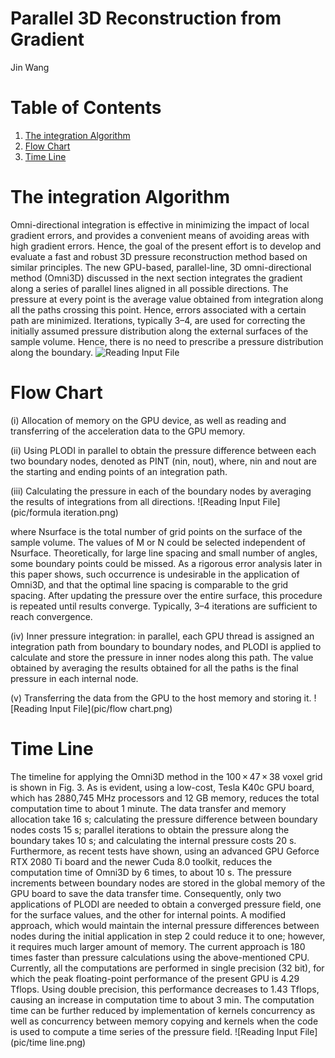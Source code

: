 # Parallel 3D Reconstruction from Gradient

Jin Wang

# Table of Contents
1. [The integration Algorithm](README.md#The-integration-Algorithm)
2. [Flow Chart](README.md#Flow-Char)
3. [Time Line ](README.md#Time-Line)

# The integration Algorithm
Omni-directional integration is effective in minimizing the impact of local gradient errors, and provides a convenient means of avoiding areas with high gradient errors. Hence, the goal of the present effort is to develop and evaluate a fast and robust 3D pressure reconstruction method based on similar principles. The new GPU-based, parallel-line, 3D omni-directional method (Omni3D) discussed in the next section integrates the gradient along a series of parallel lines aligned in all possible directions. The pressure at every point is the average value obtained from integration along all the paths crossing this point. Hence, errors associated with a certain path are minimized. Iterations, typically 3–4, are used for correcting the initially assumed pressure distribution along the external surfaces of the sample volume. Hence, there is no need to prescribe a pressure distribution along the boundary.
![Reading Input File](pic/schematic.png)

# Flow Chart
(i)
Allocation of memory on the GPU device, as well as reading and transferring of the acceleration data to the GPU memory.

(ii)
Using PLODI in parallel to obtain the pressure difference between each two boundary nodes, denoted as PINT (nin, nout), where, nin and nout are the starting and ending points of an integration path.

(iii)
Calculating the pressure in each of the boundary nodes by averaging the results of integrations from all directions.
![Reading Input File](pic/formula iteration.png)

where Nsurface is the total number of grid points on the surface of the sample volume. The values of M or N could be selected independent of Nsurface. Theoretically, for large line spacing and small number of angles, some boundary points could be missed. As a rigorous error analysis later in this paper shows, such occurrence is undesirable in the application of Omni3D, and that the optimal line spacing is comparable to the grid spacing. After updating the pressure over the entire surface, this procedure is repeated until results converge. Typically, 3–4 iterations are sufficient to reach convergence.
 
(iv)
Inner pressure integration: in parallel, each GPU thread is assigned an integration path from boundary to boundary nodes, and PLODI is applied to calculate and store the pressure in inner nodes along this path. The value obtained by averaging the results obtained for all the paths is the final pressure in each internal node.

 
(v)
Transferring the data from the GPU to the host memory and storing it.
![Reading Input File](pic/flow chart.png)

# Time Line
The timeline for applying the Omni3D method in the 100 × 47 × 38 voxel grid is shown in Fig. 3. As is evident, using a low-cost, Tesla K40c GPU board, which has 2880,745 MHz processors and 12 GB memory, reduces the total computation time to about 1 minute. The data transfer and memory allocation take 16 s; calculating the pressure difference between boundary nodes costs 15 s; parallel iterations to obtain the pressure along the boundary takes 10 s; and calculating the internal pressure costs 20 s. Furthermore, as recent tests have shown, using an advanced GPU Geforce RTX 2080 Ti board and the newer Cuda 8.0 toolkit, reduces the computation time of Omni3D by 6 times, to about 10 s. The pressure increments between boundary nodes are stored in the global memory of the GPU board to save the data transfer time. Consequently, only two applications of PLODI are needed to obtain a converged pressure field, one for the surface values, and the other for internal points. A modified approach, which would maintain the internal pressure differences between nodes during the initial application in step 2 could reduce it to one; however, it requires much larger amount of memory. The current approach is 180 times faster than pressure calculations using the above-mentioned CPU. Currently, all the computations are performed in single precision (32 bit), for which the peak floating-point performance of the present GPU is 4.29 Tflops. Using double precision, this performance decreases to 1.43 Tflops, causing an increase in computation time to about 3 min. The computation time can be further reduced by implementation of kernels concurrency as well as concurrency between memory copying and kernels when the code is used to compute a time series of the pressure field.
![Reading Input File](pic/time line.png)



